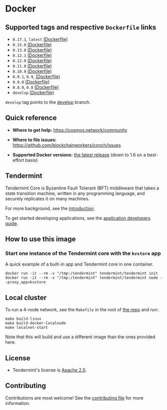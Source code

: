 # Docker

## Supported tags and respective `Dockerfile` links

- `0.17.1`, `latest` [(Dockerfile)](https://github.com/blockchainworkers/conch/blob/208ac32fa266657bd6c304e84ec828aa252bb0b8/DOCKER/Dockerfile)
- `0.15.0` [(Dockerfile)](https://github.com/blockchainworkers/conch/blob/170777300ea92dc21a8aec1abc16cb51812513a4/DOCKER/Dockerfile)
- `0.13.0` [(Dockerfile)](https://github.com/blockchainworkers/conch/blob/a28b3fff49dce2fb31f90abb2fc693834e0029c2/DOCKER/Dockerfile)
- `0.12.1` [(Dockerfile)](https://github.com/blockchainworkers/conch/blob/457c688346b565e90735431619ca3ca597ef9007/DOCKER/Dockerfile)
- `0.12.0` [(Dockerfile)](https://github.com/blockchainworkers/conch/blob/70d8afa6e952e24c573ece345560a5971bf2cc0e/DOCKER/Dockerfile)
- `0.11.0` [(Dockerfile)](https://github.com/blockchainworkers/conch/blob/9177cc1f64ca88a4a0243c5d1773d10fba67e201/DOCKER/Dockerfile)
- `0.10.0` [(Dockerfile)](https://github.com/blockchainworkers/conch/blob/e5342f4054ab784b2cd6150e14f01053d7c8deb2/DOCKER/Dockerfile)
- `0.9.1`, `0.9`, [(Dockerfile)](https://github.com/blockchainworkers/conch/blob/809e0e8c5933604ba8b2d096803ada7c5ec4dfd3/DOCKER/Dockerfile)
- `0.9.0` [(Dockerfile)](https://github.com/blockchainworkers/conch/blob/d474baeeea6c22b289e7402449572f7c89ee21da/DOCKER/Dockerfile)
- `0.8.0`, `0.8` [(Dockerfile)](https://github.com/blockchainworkers/conch/blob/bf64dd21fdb193e54d8addaaaa2ecf7ac371de8c/DOCKER/Dockerfile)
- `develop` [(Dockerfile)](https://github.com/blockchainworkers/conch/blob/master/DOCKER/Dockerfile.develop)

`develop` tag points to the [develop](https://github.com/blockchainworkers/conch/tree/develop) branch.

## Quick reference

* **Where to get help:**
  https://cosmos.network/community

* **Where to file issues:**
  https://github.com/blockchainworkers/conch/issues

* **Supported Docker versions:**
  [the latest release](https://github.com/moby/moby/releases) (down to 1.6 on a best-effort basis)

## Tendermint

Tendermint Core is Byzantine Fault Tolerant (BFT) middleware that takes a state transition machine, written in any programming language, and securely replicates it on many machines.

For more background, see the [introduction](https://tendermint.readthedocs.io/en/master/introduction.html).

To get started developing applications, see the [application developers guide](https://tendermint.readthedocs.io/en/master/getting-started.html).

## How to use this image

### Start one instance of the Tendermint core with the `kvstore` app

A quick example of a built-in app and Tendermint core in one container.

```
docker run -it --rm -v "/tmp:/tendermint" tendermint/tendermint init
docker run -it --rm -v "/tmp:/tendermint" tendermint/tendermint node --proxy_app=kvstore
```

## Local cluster

To run a 4-node network, see the `Makefile` in the root of [the repo](https://github.com/blockchainworkers/conch/master/Makefile) and run:

```
make build-linux
make build-docker-localnode
make localnet-start
```

Note that this will build and use a different image than the ones provided here.

## License

- Tendermint's license is [Apache 2.0](https://github.com/blockchainworkers/conch/master/LICENSE).

## Contributing

Contributions are most welcome! See the [contributing file](https://github.com/blockchainworkers/conch/blob/master/CONTRIBUTING.md) for more information.
